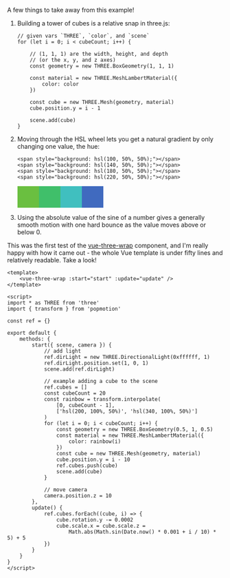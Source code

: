 A few things to take away from this example!

1.  Building a tower of cubes is a relative snap in three.js:

    ```
    // given vars `THREE`, `color`, and `scene`
    for (let i = 0; i < cubeCount; i++) {

        // (1, 1, 1) are the width, height, and depth
        // (or the x, y, and z axes)
        const geometry = new THREE.BoxGeometry(1, 1, 1)

        const material = new THREE.MeshLambertMaterial({
            color: color
        })

        const cube = new THREE.Mesh(geometry, material)
        cube.position.y = i - 1

        scene.add(cube)
    }
    ```

1.  Moving through the HSL wheel lets you get a natural gradient by only changing one value, the hue:

    ```
    <span style="background: hsl(100, 50%, 50%);"></span>
    <span style="background: hsl(140, 50%, 50%);"></span>
    <span style="background: hsl(180, 50%, 50%);"></span>
    <span style="background: hsl(220, 50%, 50%);"></span>
    ```

    <span style="width: 50px; height: 50px; background: hsl(100, 50%, 50%); display: inline-block;"></span><span style="width: 50px; height: 50px; background: hsl(140, 50%, 50%); display: inline-block;"></span><span style="width: 50px; height: 50px; background: hsl(180, 50%, 50%); display: inline-block;"></span><span style="width: 50px; height: 50px; background: hsl(220, 50%, 50%); display: inline-block;"></span>

1.  Using the absolute value of the sine of a number gives a generally smooth motion with one hard bounce as the value moves above or below 0.

This was the first test of the [vue-three-wrap](https://github.com/SaFrMo/vue-three-wrap) component, and I'm really happy with how it came out - the whole Vue template is under fifty lines and relatively readable. Take a look!

```
<template>
    <vue-three-wrap :start="start" :update="update" />
</template>

<script>
import * as THREE from 'three'
import { transform } from 'popmotion'

const ref = {}

export default {
    methods: {
        start({ scene, camera }) {
            // add light
            ref.dirLight = new THREE.DirectionalLight(0xffffff, 1)
            ref.dirLight.position.set(1, 0, 1)
            scene.add(ref.dirLight)

            // example adding a cube to the scene
            ref.cubes = []
            const cubeCount = 20
            const rainbow = transform.interpolate(
                [0, cubeCount - 1],
                ['hsl(200, 100%, 50%)', 'hsl(340, 100%, 50%)']
            )
            for (let i = 0; i < cubeCount; i++) {
                const geometry = new THREE.BoxGeometry(0.5, 1, 0.5)
                const material = new THREE.MeshLambertMaterial({
                    color: rainbow(i)
                })
                const cube = new THREE.Mesh(geometry, material)
                cube.position.y = i - 10
                ref.cubes.push(cube)
                scene.add(cube)
            }

            // move camera
            camera.position.z = 10
        },
        update() {
            ref.cubes.forEach((cube, i) => {
                cube.rotation.y -= 0.0002
                cube.scale.x = cube.scale.z =
                    Math.abs(Math.sin(Date.now() * 0.001 + i / 10) * 5) + 5
            })
        }
    }
}
</script>
```
